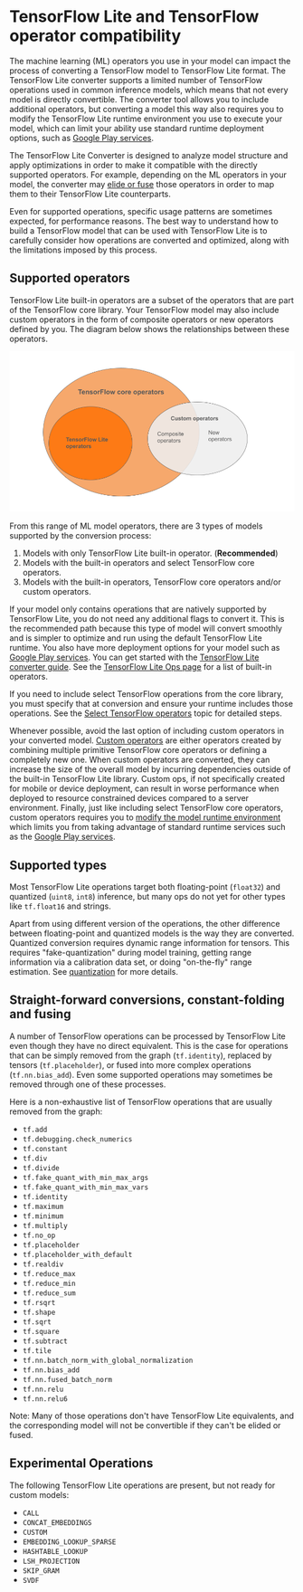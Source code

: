 # TensorFlow Lite and TensorFlow operator compatibility

The machine learning (ML) operators you use in your model can impact the
process of converting a
TensorFlow model to TensorFlow Lite format. The TensorFlow Lite converter
supports a limited number of TensorFlow operations used in common
inference models, which means that not every model is directly convertible.
The converter tool allows you to include additional operators, but converting
a model this way also requires you to modify the TensorFlow Lite runtime
environment you use to execute your model, which can limit your ability
use standard runtime deployment options, such as
[Google Play services](../android/play_services).

The TensorFlow Lite Converter is designed to analyze model
structure and apply optimizations in order to make it compatible with the
directly supported operators. For example, depending on the ML operators in
your model, the converter may
[elide or fuse](../models/convert/operation_fusion) those
operators in order to map them to their TensorFlow Lite counterparts.

Even for supported operations, specific usage patterns are sometimes expected,
for performance reasons. The best way to understand how to build a TensorFlow
model that can be used with
TensorFlow Lite is to carefully consider how operations are converted and
optimized, along with the limitations imposed by this process.

## Supported operators

TensorFlow Lite built-in operators are a subset of the operators
that are part of the TensorFlow core library. Your TensorFlow model may
also include custom operators in the form of composite operators
or new operators defined by you. The diagram below shows the relationships
between these operators.

![TensorFlow operators](../images/convert/tf_operators_relationships.png)

From this range of ML model operators, there are 3 types of
models supported by the conversion process:

1. Models with only TensorFlow Lite built-in operator. (**Recommended**)
1. Models with the built-in operators and select TensorFlow
   core operators.
1. Models with the built-in operators, TensorFlow core operators and/or
   custom operators.

If your model only contains operations that are natively supported by
TensorFlow Lite, you do not need any additional flags to convert it. This
is the recommended path because this type of model will convert smoothly
and is simpler to optimize and run using the default TensorFlow Lite runtime.
You also have more deployment options for your model such as
[Google Play services](../android/play_services).
You can get started with the
[TensorFlow Lite converter guide](../models/convert/convert_models). See
the [TensorFlow Lite Ops page](https://www.tensorflow.org/mlir/tfl_ops) for a
list of built-in operators.

If you need to include select TensorFlow operations from the core library,
you must specify that at conversion and ensure your runtime includes those
operations. See the [Select TensorFlow operators](ops_select.md) topic for
detailed steps.

Whenever possible, avoid the last option of including custom operators in your
converted model. [Custom operators](https://www.tensorflow.org/guide/create_op)
are either operators created by combining
multiple primitive TensorFlow core operators or defining a completely new one.
When custom operators are converted, they can increase the size of the overall
model by incurring dependencies outside of the built-in TensorFlow Lite library.
Custom ops, if not specifically created for mobile or device deployment,
can result in worse performance when deployed to
resource constrained devices compared to a server environment.
Finally, just like including select TensorFlow core operators, custom operators
requires you to
[modify the model runtime environment](ops_custom#create_and_register_the_operator)
which limits you from taking advantage of standard runtime services such as
the [Google Play services](../android/play_services).

## Supported types

Most TensorFlow Lite operations target both floating-point (`float32`) and
quantized (`uint8`, `int8`) inference, but many ops do not yet for other types
like `tf.float16` and strings.

Apart from using different version of the operations, the other difference
between floating-point and quantized models is the way they are converted.
Quantized conversion requires dynamic range information for tensors. This
requires "fake-quantization" during model training, getting range information
via a calibration data set, or doing "on-the-fly" range estimation. See
[quantization](../performance/model_optimization.md) for more details.

## Straight-forward conversions, constant-folding and fusing

A number of TensorFlow operations can be processed by TensorFlow Lite even
though they have no direct equivalent. This is the case for operations that can
be simply removed from the graph (`tf.identity`), replaced by tensors
(`tf.placeholder`), or fused into more complex operations (`tf.nn.bias_add`).
Even some supported operations may sometimes be removed through one of these
processes.

Here is a non-exhaustive list of TensorFlow operations that are usually removed
from the graph:

*   `tf.add`
*   `tf.debugging.check_numerics`
*   `tf.constant`
*   `tf.div`
*   `tf.divide`
*   `tf.fake_quant_with_min_max_args`
*   `tf.fake_quant_with_min_max_vars`
*   `tf.identity`
*   `tf.maximum`
*   `tf.minimum`
*   `tf.multiply`
*   `tf.no_op`
*   `tf.placeholder`
*   `tf.placeholder_with_default`
*   `tf.realdiv`
*   `tf.reduce_max`
*   `tf.reduce_min`
*   `tf.reduce_sum`
*   `tf.rsqrt`
*   `tf.shape`
*   `tf.sqrt`
*   `tf.square`
*   `tf.subtract`
*   `tf.tile`
*   `tf.nn.batch_norm_with_global_normalization`
*   `tf.nn.bias_add`
*   `tf.nn.fused_batch_norm`
*   `tf.nn.relu`
*   `tf.nn.relu6`

Note: Many of those operations don't have TensorFlow Lite equivalents, and the
corresponding model will not be convertible if they can't be elided or fused.

## Experimental Operations
The following TensorFlow Lite operations are present, but not ready for custom
models:

*   `CALL`
*   `CONCAT_EMBEDDINGS`
*   `CUSTOM`
*   `EMBEDDING_LOOKUP_SPARSE`
*   `HASHTABLE_LOOKUP`
*   `LSH_PROJECTION`
*   `SKIP_GRAM`
*   `SVDF`

